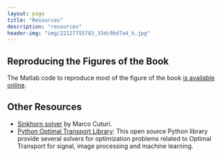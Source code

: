 ```yaml
---
layout: page
title: "Resources"
description: "resources"
header-img: "img/22127755783_33dc9bd7a4_k.jpg"
---
```



Reproducing the Figures of the Book
-------------------

The Matlab code to reproduce most of the figure of the book [is available online](https://github.com/optimaltransport/optimaltransport.github.io/tree/master/code).


Other Resources
-------------------

- [Sinkhorn solver](http://marcocuturi.net/SI.html) by Marco Cuturi.
- [Python Optimal Transport Library](https://github.com/rflamary/POT): This open source Python library provide several solvers for optimization problems related to Optimal Transport for signal, image processing and machine learning.

